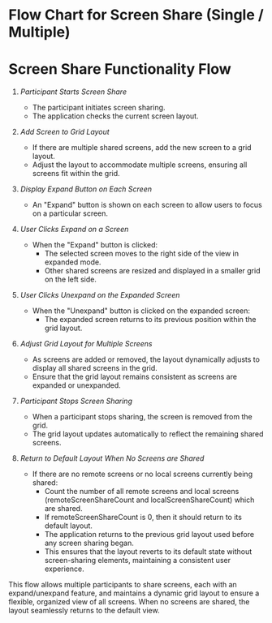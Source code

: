 # Flow Chart for Screen Share (Single / Multiple)

# Screen Share Functionality Flow

1. _Participant Starts Screen Share_

   - The participant initiates screen sharing.
   - The application checks the current screen layout.

2. _Add Screen to Grid Layout_

   - If there are multiple shared screens, add the new screen to a grid layout.
   - Adjust the layout to accommodate multiple screens, ensuring all screens fit within the grid.

3. _Display Expand Button on Each Screen_

   - An "Expand" button is shown on each screen to allow users to focus on a particular screen.

4. _User Clicks Expand on a Screen_

   - When the "Expand" button is clicked:
     - The selected screen moves to the right side of the view in expanded mode.
     - Other shared screens are resized and displayed in a smaller grid on the left side.

5. _User Clicks Unexpand on the Expanded Screen_

   - When the "Unexpand" button is clicked on the expanded screen:
     - The expanded screen returns to its previous position within the grid layout.

6. _Adjust Grid Layout for Multiple Screens_

   - As screens are added or removed, the layout dynamically adjusts to display all shared screens in the grid.
   - Ensure that the grid layout remains consistent as screens are expanded or unexpanded.

7. _Participant Stops Screen Sharing_

   - When a participant stops sharing, the screen is removed from the grid.
   - The grid layout updates automatically to reflect the remaining shared screens.

8. _Return to Default Layout When No Screens are Shared_
   - If there are no remote screens or no local screens currently being shared:
     - Count the number of all remote screens and local screens (remoteScreenShareCount and localScreenShareCount) which are shared.
     - If remoteScreenShareCount is 0, then it should return to its default layout.
     - The application returns to the previous grid layout used before any screen sharing began.
     - This ensures that the layout reverts to its default state without screen-sharing elements, maintaining a consistent user experience.

This flow allows multiple participants to share screens, each with an expand/unexpand feature, and maintains a dynamic grid layout to ensure a flexible, organized view of all screens. When no screens are shared, the layout seamlessly returns to the default view.
